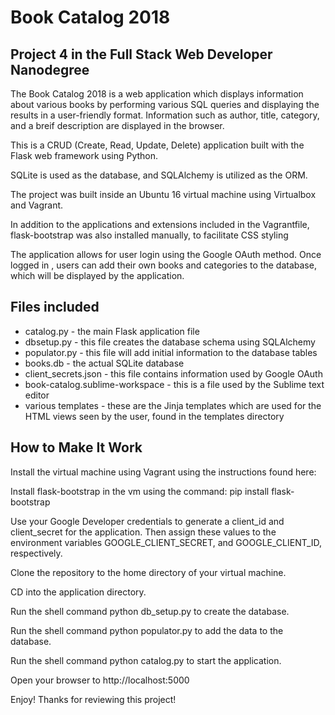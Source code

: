 # Book Catalog 2018 #
## Project 4 in the Full Stack Web Developer Nanodegree ##

The Book Catalog 2018 is a web application which displays information about various books by performing various SQL queries and displaying the results in a user-friendly format. Information such as author, title, category, and a breif description are displayed in the browser.

This is a CRUD (Create, Read, Update, Delete) application built with the Flask web framework using Python.

SQLite is used as the database, and SQLAlchemy is utilized as the ORM.

The project was built inside an Ubuntu 16 virtual machine using Virtualbox and Vagrant.

In addition to the applications and extensions included in the Vagrantfile, flask-bootstrap was also installed manually, to facilitate CSS styling

The application allows for user login using the Google OAuth method. Once logged in , users can add their own books and categories to the database, which will be displayed by the application.

## Files included ##

* catalog.py - the main Flask application file
* dbsetup.py - this file creates the database schema using SQLAlchemy
* populator.py - this file will add initial information to the database tables
* books.db - the actual SQLite database
* client_secrets.json - this file contains information used by Google OAuth
* book-catalog.sublime-workspace - this is a file used by the Sublime text editor
* various templates - these are the Jinja templates which are used for the HTML views seen by the user, found in the templates directory

## How to Make It Work ##

Install the virtual machine using Vagrant using the instructions found here:

Install flask-bootstrap in the vm using the command: pip install flask-bootstrap

Use your Google Developer credentials to generate a client_id and client_secret for the application. Then assign these values to the environment variables GOOGLE_CLIENT_SECRET, and GOOGLE_CLIENT_ID, respectively.

Clone the repository to the home directory of your virtual machine.

CD into the application directory.

Run the shell command python db_setup.py to create the database.

Run the shell command python populator.py to add the data to the database.

Run the shell command python catalog.py to start the application.

Open your browser to http://localhost:5000

Enjoy! Thanks for reviewing this project!

 

